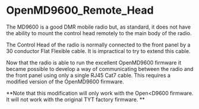 # OpenMD9600_Remote_Head

The MD9600 is a good DMR mobile radio but, as standard, it does not have the ability to mount the control head remotely to the main body of the radio. 

The Control Head of the radio is normally connected to the front panel by a 30 conductor Flat Flexible cable. It is impractical to try to extend this cable. 

Now that the radio is able to run the excellent OpenMD9600 firmware it became possible to develop a way of communicating between the radio and the front panel using only a single RJ45 Cat7 cable. This requires a modified version of the OpenMD9600 firmware. 

**Note that this modification will only work with the Open<D9600 firmware. It will not work with the original TYT factory firmware. **